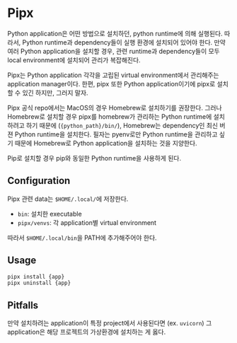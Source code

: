 # Pipx

Python application은 어떤 방법으로 설치하던, python runtime에 의해 실행된다.
따라서, Python runtime과 dependency들이 실행 환경에 설치되어 있어야 한다.
만약 여러 Python application을 설치할 경우, 관련 runtime과 dependency들이 모두 local environment에 설치되어 관리가 복잡해진다.

Pipx는 Python application 각각을 고립된 virtual environment에서 관리해주는 application manager이다.
한편, pipx 또한 Python application이기에 pipx로 설치할 수 있긴 하지만, 그러지 말자.

Pipx 공식 repo에서는 MacOS의 경우 Homebrew로 설치하기를 권장한다.
그러나 Homebrew로 설치할 경우 pipx를 homebrew가 관리하는 Python runtime에 설치하려고 하기 때문에 (`{python_path}/bin/`),
Homebrew는 dependency인 최신 버젼 Python runtime을 설치한다.
필자는 pyenv로만 Python runtime을 관리하고 싶기 때문에 Homebrew로 Python application을 설치하는 것을 지양한다.

Pip로 설치할 경우 pip와 동일한 Python runtime을 사용하게 된다.

## Configuration

Pipx 관련 data는 `$HOME/.local/`에 저장한다.
* `bin`: 설치한 executable
* `pipx/venvs`: 각 application별 virtual environment

따라서 `$HOME/.local/bin`을 PATH에 추가해주어야 한다.

## Usage

```sh
pipx install {app}
pipx uninstall {app}
```

## Pitfalls

만약 설치하려는 application이 특정 project에서 사용된다면 (ex. `uvicorn`) 그 application은 해당 프로젝트의 가상환경에 설치하는 게 옳다.
